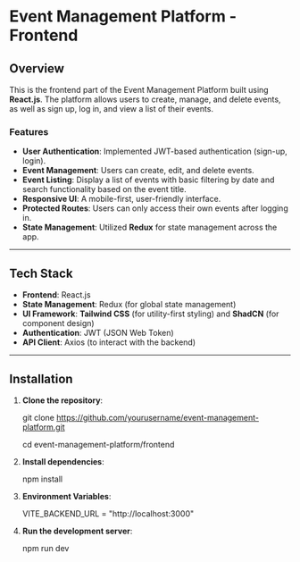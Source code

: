 # Event Management Platform - Frontend

## Overview

This is the frontend part of the Event Management Platform built using **React.js**. The platform allows users to create, manage, and delete events, as well as sign up, log in, and view a list of their events.

### Features

- **User Authentication**: Implemented JWT-based authentication (sign-up, login).
- **Event Management**: Users can create, edit, and delete events.
- **Event Listing**: Display a list of events with basic filtering by date and search functionality based on the event title.
- **Responsive UI**: A mobile-first, user-friendly interface.
- **Protected Routes**: Users can only access their own events after logging in.
- **State Management**: Utilized **Redux** for state management across the app.

---

## Tech Stack

- **Frontend**: React.js
- **State Management**: Redux (for global state management)
- **UI Framework**: **Tailwind CSS** (for utility-first styling) and **ShadCN** (for component design)
- **Authentication**: JWT (JSON Web Token)
- **API Client**: Axios (to interact with the backend)

---

## Installation

1. **Clone the repository**:

   git clone https://github.com/yourusername/event-management-platform.git
   
   cd event-management-platform/frontend

2. **Install dependencies**:

    npm install

3. **Environment Variables**:

    VITE_BACKEND_URL = "http://localhost:3000"

4. **Run the development server**:

   npm run dev
